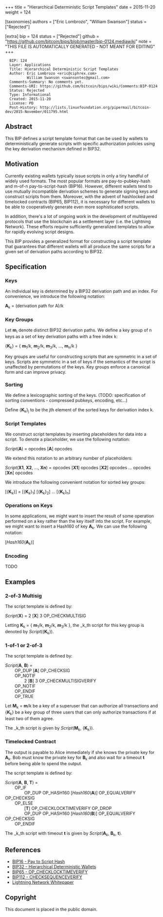
+++
title = "Hierarchical Deterministic Script Templates"
date = 2015-11-20
weight = 124

[taxonomies]
authors = ["Eric Lombrozo", "William Swanson"]
status = ["Rejected"]

[extra]
bip = 124
status = ["Rejected"]
github = "https://github.com/bitcoin/bips/blob/master/bip-0124.mediawiki"
note = "THIS FILE IS AUTOMATICALLY GENERATED - NOT MEANT FOR EDITING"
+++

```
  BIP: 124
  Layer: Applications
  Title: Hierarchical Deterministic Script Templates
  Author: Eric Lombrozo <eric@ciphrex.com>
          William Swanson <swansontec@gmail.com>
  Comments-Summary: No comments yet.
  Comments-URI: https://github.com/bitcoin/bips/wiki/Comments:BIP-0124
  Status: Rejected
  Type: Informational
  Created: 2015-11-20
  License: PD
  Post-History: http://lists.linuxfoundation.org/pipermail/bitcoin-dev/2015-November/011795.html
```

<h2>Abstract</h2>


This BIP defines a script template format that can be used by wallets to deterministically generate scripts with specific authorization policies using the key derivation mechanism defined in BIP32.

<h2>Motivation</h2>


Currently existing wallets typically issue scripts in only a tiny handful of widely used formats. The most popular formats are pay-to-pubkey-hash and m-of-n pay-to-script-hash (BIP16). However, different wallets tend to use mutually incompatible derivation schemes to generate signing keys and construct scripts from them. Moreover, with the advent of hashlocked and timelocked contracts (BIP65, BIP112), it is necessary for different wallets to be able to cooperatively generate even more sophisticated scripts.

In addition, there's a lot of ongoing work in the development of multilayered protocols that use the blockchain as a settlement layer (i.e. the Lightning Network). These efforts require sufficiently generalized templates to allow for rapidly evolving script designs.

This BIP provides a generalized format for constructing a script template that guarantees that different wallets will all produce the same scripts for a given set of derivation paths according to BIP32.

<h2>Specification</h2>


<h3>Keys</h3>


An individual key is determined by a BIP32 derivation path and an index. For convenience, we introduce the following notation:

**A**<sub>k</sub> = (derivation path for A)/k

<h3>Key Groups</h3>


Let **m**<sub>i</sub> denote distinct BIP32 derivation paths. We define a key group of n keys as a set of key derivation paths with a free index k:

{**K**<sub>k</sub>} = { **m**<sub>1</sub>/k, **m**<sub>2</sub>/k, **m**<sub>3</sub>/k, ..., **m**<sub>n</sub>/k }

Key groups are useful for constructing scripts that are symmetric in a set of keys. Scripts are symmetric in a set of keys if the semantics of the script is unaffected by permutations of the keys. Key groups enforce a canonical form and can improve privacy.

<h3>Sorting</h3>


We define a lexicographic sorting of the keys. (TODO: specification of sorting conventions - compressed pubkeys, encoding, etc...)

Define {**K**<sub>k</sub>}<sub>j</sub> to be the jth element of the sorted keys for derivation index k.

<h3>Script Templates</h3>


We construct script templates by inserting placeholders for data into a script. To denote a placeholder, we use the following notation:

_Script_(**A**) = opcodes [**A**] opcodes

We extend this notation to an arbitrary number of placeholders:

_Script_(**X1**, **X2**, ..., **Xn**) = opcodes [**X1**] opcodes [**X2**] opcodes ... opcodes [**Xn**] opcodes

We introduce the following convenient notation for sorted key groups:

[{**K**<sub>k</sub>}] = [{**K**<sub>k</sub>}<sub>1</sub>] [{**K**<sub>k</sub>}<sub>2</sub>] ... [{**K**<sub>k</sub>}<sub>n</sub>]

<h3>Operations on Keys</h3>


In some applications, we might want to insert the result of some operation performed on a key rather than the key itself into the script. For example, we might want to insert a Hash160 of key **A**<sub>k</sub>. We can use the following notation:

[_Hash160_(**A**<sub>k</sub>)]

<h3>Encoding</h3>


TODO

<h2>Examples</h2>


<h3>2-of-3 Multisig</h3>


The script template is defined by:

_Script_(**X**) = 2 [**X**] 3 OP_CHECKMULTISIG

Letting **K**<sub>k</sub> = { **m**<sub>1</sub>/k, **m**<sub>2</sub>/k, **m**<sub>3</sub>/k }, the _k_th script for this key group is denoted by _Script_({**K**<sub>k</sub>}).

<h3>1-of-1 or 2-of-3</h3>


The script template is defined by:

_Script_(**A**, **B**) = <br>
&nbsp; &nbsp; &nbsp; &nbsp; OP_DUP [**A**] OP_CHECKSIG<br>
&nbsp; &nbsp; &nbsp; &nbsp; OP_NOTIF<br>
&nbsp; &nbsp; &nbsp; &nbsp; &nbsp; &nbsp; &nbsp; &nbsp; 2 [**B**] 3 OP_CHECKMULTISIGVERIFY <br>
&nbsp; &nbsp; &nbsp; &nbsp; OP_NOTIF<br>
&nbsp; &nbsp; &nbsp; &nbsp; OP_ENDIF<br>
&nbsp; &nbsp; &nbsp; &nbsp; OP_TRUE<br>

Let **M**<sub>k</sub> = **m**/k be a key of a superuser that can authorize all transactions and {**K**<sub>k</sub>} be a key group of three users that can only authorize transactions if at least two of them agree.

The _k_th script is given by _Script_(**M**<sub>k</sub>, {**K**<sub>k</sub>}).

<h3>Timelocked Contract</h3>


The output is payable to Alice immediately if she knows the private key for **A**<sub>k</sub>. Bob must know the private key for **B**<sub>k</sub> and also wait for a timeout **t** before being able to spend the output.

The script template is defined by:

_Script_(**A**, **B**, **T**) = <br>
&nbsp; &nbsp; &nbsp; &nbsp; OP_IF <br>
&nbsp; &nbsp; &nbsp; &nbsp; &nbsp; &nbsp; &nbsp; &nbsp; OP_DUP OP_HASH160 [_Hash160_(**A**)] OP_EQUALVERIFY OP_CHECKSIG <br>
&nbsp; &nbsp; &nbsp; &nbsp; OP_ELSE <br>
&nbsp; &nbsp; &nbsp; &nbsp; &nbsp; &nbsp; &nbsp; &nbsp; [**T**] OP_CHECKLOCKTIMEVERIFY OP_DROP <br>
&nbsp; &nbsp; &nbsp; &nbsp; &nbsp; &nbsp; &nbsp; &nbsp; OP_DUP OP_HASH160 [_Hash160_(**B**)] OP_EQUALVERIFY OP_CHECKSIG <br>
&nbsp; &nbsp; &nbsp; &nbsp; OP_ENDIF

The _k_th script with timeout **t** is given by _Script_(**A**<sub>k</sub>, **B**<sub>k</sub>, **t**).

<h2>References</h2>


*  <a href="/16" target="_blank">BIP16 - Pay to Script Hash</a>
*  <a href="/32" target="_blank">BIP32 - Hierarchical Deterministic Wallets</a>
*  <a href="/65" target="_blank">BIP65 - OP_CHECKLOCKTIMEVERIFY</a>
*  <a href="/112" target="_blank">BIP112 - CHECKSEQUENCEVERIFY</a>
*  <a href="https://lightning.network/lightning-network-paper.pdf" target="_blank">Lightning Network Whitepaper</a>


<h2>Copyright</h2>


This document is placed in the public domain.

